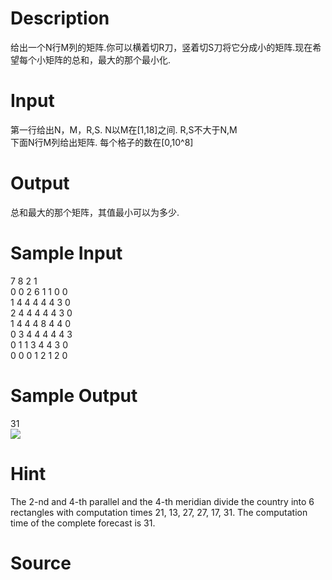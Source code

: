 
# Description

<div class="content"><p>给出一个N行M列的矩阵.你可以横着切R刀，竖着切S刀将它分成小的矩阵.现在希望每个小矩阵的总和，最大的那个最小化.</p></div>

# Input

<div class="content"><div>第一行给出N，M，R,S. N以M在[1,18]之间. R,S不大于N,M </div>
<div>下面N行M列给出矩阵. 每个格子的数在[0,10^8]</div></div>

# Output

<div class="content"><p>总和最大的那个矩阵，其值最小可以为多少.</p></div>

# Sample Input

<div class="content"><span class="sampledata">7 8 2 1<br/>
0 0 2 6 1 1 0 0<br/>
1 4 4 4 4 4 3 0<br/>
2 4 4 4 4 4 3 0<br/>
1 4 4 4 8 4 4 0<br/>
0 3 4 4 4 4 4 3<br/>
0 1 1 3 4 4 3 0<br/>
0 0 0 1 2 1 2 0</span></div>

# Sample Output

<div class="content"><span class="sampledata">31<br/>
<img border="0" src="/source/bzoj/1169/img/aHR0cHM6Ly9seWRzeS5jb20vSnVkZ2VPbmxpbmUvaW1hZ2VzLzExNjkuanBn.jpg"/></span></div>

# Hint

<div class="content"><p></p><p>The 2-nd and 4-th parallel and the 4-th meridian divide the country into 6 rectangles with computation times 21, 13, 27, 27, 17, 31. The computation time of the complete forecast is 31.</p><p></p></div>

# Source

<div class="content"><p><a href="problemset.php?search="></a></p></div>

